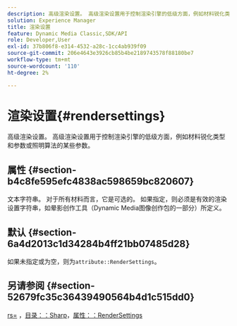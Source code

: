 ```yaml
---
description: 高级渲染设置。 高级渲染设置用于控制渲染引擎的低级方面，例如材料锐化类型和参数或照明算法的某些参数。
solution: Experience Manager
title: 渲染设置
feature: Dynamic Media Classic,SDK/API
role: Developer,User
exl-id: 37b806f8-e314-4532-a28c-1cc4ab939f09
source-git-commit: 206e4643e3926cb85b4be2189743578f88180be7
workflow-type: tm+mt
source-wordcount: '110'
ht-degree: 2%

---
```


# 渲染设置{#rendersettings}

高级渲染设置。 高级渲染设置用于控制渲染引擎的低级方面，例如材料锐化类型和参数或照明算法的某些参数。

## 属性 {#section-b4c8fe595efc4838ac598659bc820607}

文本字符串。 对于所有材料而言，它是可选的。 如果指定，则必须是有效的渲染设置字符串，如晕影创作工具（Dynamic Media图像创作包的一部分）所定义。

## 默认 {#section-6a4d2013c1d34284b4ff21bb07485d28}

如果未指定或为空，则为`attribute::RenderSettings`。

## 另请参阅 {#section-52679fc35c36439490564b4d1c515dd0}

[rs=](../../../../../ir-api/http-protocol/image-rendering-api-ref/c-ir-http-protocol-ref/c-ir-http-protocol-command-reference/r-ir-rs.md#reference-d20cefaaa6cd4f449d1591c87959b4cf) ，[目录：：Sharp](../../../../../ir-api/material-cat/image-rendering-api-ref/c-ir-material-catalog/c-ir-material-data-reference/r-ir-sharp-dataref.md#reference-f79a14bd52474dfd8495115d398a30d0)，[属性：：RenderSettings](../../../../../ir-api/material-cat/image-rendering-api-ref/c-ir-material-catalog/c-ir-attributes-reference/r-ir-rendersettings.md#reference-f3ae5e18095d40b2a8edef957dd82fbd)
